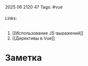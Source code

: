 2025 06 2120 47
Tags: #vue
###### Links: 
1) [[Использование JS-выражений]]
2) [[Директивы в Vue]]
# Заметка
